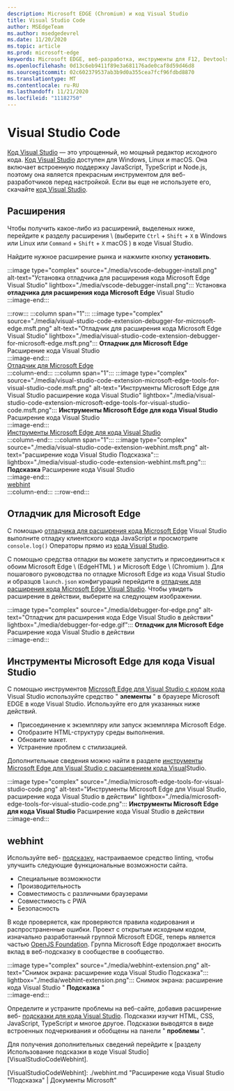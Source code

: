 ```yaml
---
description: Microsoft EDGE (Chromium) и код Visual Studio
title: Visual Studio Code
author: MSEdgeTeam
ms.author: msedgedevrel
ms.date: 11/20/2020
ms.topic: article
ms.prod: microsoft-edge
keywords: Microsoft EDGE, веб-разработка, инструменты для F12, Devtools, код VS, код Visual Studio, отладчик, веб-подсказка
ms.openlocfilehash: 0d13c6eb9411f89e3a681176ade0caf8d59d46d8
ms.sourcegitcommit: 02c602379537ab3b9d0a355cea7fcf96fdbd8870
ms.translationtype: MT
ms.contentlocale: ru-RU
ms.lasthandoff: 11/21/2020
ms.locfileid: "11182750"
---
```

# Visual Studio Code  

[Код Visual Studio][VisualStudioCodeDocs] — это упрощенный, но мощный редактор исходного кода.  [Код Visual Studio][VisualStudioCodeDocs] доступен для Windows, Linux и macOS.  Она включает встроенную поддержку JavaScript, TypeScript и Node.js, поэтому она является прекрасным инструментом для веб-разработчиков перед настройкой.  Если вы еще не используете его, скачайте [код Visual Studio][VisualstudioCode].  

## Расширения  

<!--todo: We want to put something like the tiles for extensions Visual Studio Code uses on this page https://code.visualstudio.com/Docs#top-extensions but I don't think this is a markdown page.  I think it's a web page.  I couldn't find anything in https://github.com/Microsoft/vscode-docs that looks like this page. In the meantime, here's what I've come up with: -->  

Чтобы получить какое-либо из расширений, выделеных ниже, перейдите к разделу расширения \ (выберите `Ctrl` + `Shift` + `X` в Windows или Linux или `Command` + `Shift` + `X` macOS \) в коде Visual Studio.  

Найдите нужное расширение рынка и нажмите кнопку **установить**.  

:::image type="complex" source="./media/vscode-debugger-install.png" alt-text="Установка отладчика для расширения кода Microsoft Edge Visual Studio" lightbox="./media/vscode-debugger-install.png":::
   Установка **отладчика для расширения кода Microsoft Edge** Visual Studio  
:::image-end:::  

:::row:::
   :::column span="1":::
      :::image type="complex" source="./media/visual-studio-code-extension-debugger-for-microsoft-edge.msft.png" alt-text="Отладчик для расширения кода Microsoft Edge Visual Studio" lightbox="./media/visual-studio-code-extension-debugger-for-microsoft-edge.msft.png":::
         **Отладчик для Microsoft Edge** Расширение кода Visual Studio  
      :::image-end:::  
      [Отладчик для Microsoft Edge](#debugger-for-microsoft-edge)  
   :::column-end:::
   :::column span="1":::
      :::image type="complex" source="./media/visual-studio-code-extension-microsoft-edge-tools-for-visual-studio-code.msft.png" alt-text="Инструменты Microsoft Edge для Visual Studio расширение кода Visual Studio" lightbox="./media/visual-studio-code-extension-microsoft-edge-tools-for-visual-studio-code.msft.png":::
         **Инструменты Microsoft Edge для кода Visual Studio** Расширение кода Visual Studio  
      :::image-end:::  
      [Инструменты Microsoft Edge для кода Visual Studio](#microsoft-edge-tools-for-visual-studio-code)  
   :::column-end:::
   :::column span="1":::
      :::image type="complex" source="./media/visual-studio-code-extension-webhint.msft.png" alt-text="расширение кода Visual Studio Подсказка"::: lightbox="./media/visual-studio-code-extension-webhint.msft.png":::
         **Подсказка** Расширение кода Visual Studio  
      :::image-end:::  
      [webhint](#webhint)  
   :::column-end:::
:::row-end:::  

## Отладчик для Microsoft Edge  

С помощью [отладчика для расширения кода Microsoft Edge][VisualstudioMarketplaceDebuggerMicrosoftEdge] Visual Studio выполните отладку клиентского кода JavaScript и просмотрите `console.log()` Операторы прямо из [кода Visual Studio][VisualstudioCode].  
      
С помощью средства отладки вы можете запустить и присоединиться к обоим Microsoft Edge \ (EdgeHTML \) и Microsoft Edge \ (Chromium \).  Для пошагового руководства по отладке Microsoft Edge из кода Visual Studio и образцов `launch.json` конфигураций перейдите в [отладчик для расширения кода Microsoft Edge Visual Studio][VisualStudioCodeDebuggerEdge].  Чтобы увидеть расширение в действии, выберите на следующем изображении.  

:::image type="complex" source="./media/debugger-for-edge.png" alt-text="Отладчик для расширения кода Edge Visual Studio в действии" lightbox="./media/debugger-for-edge.gif":::
   **Отладчик для Microsoft Edge** Расширение кода Visual Studio в действии  
:::image-end:::  

## Инструменты Microsoft Edge для кода Visual Studio

С помощью инструментов [Microsoft Edge для Visual Studio с кодом кода][VisualstudioMarketplaceMicrosoftEdgeToolsVisualStudioCode] Visual Studio используйте средство " **элементы** " в браузере Microsoft EDGE в коде Visual Studio.  Используйте его для указанных ниже действий.  

*   Присоединение к экземпляру или запуск экземпляра Microsoft Edge.  
*   Отобразите HTML-структуру среды выполнения.  
*   Обновите макет.  
*   Устранение проблем с стилизацией.  
    
Дополнительные сведения можно найти в разделе [инструменты Microsoft Edge для Visual Studio с расширением кода Visual][VisualStudioCodeMicrosoftEdgeDevtoolsExtension]Studio.  <!--  Choose the following image to see the extension in action.  -->  
      
:::image type="complex" source="./media/microsoft-edge-tools-for-visual-studio-code.png" alt-text="Инструменты Microsoft Edge для Visual Studio, расширение кода Visual Studio в действии" lightbox="./media/microsoft-edge-tools-for-visual-studio-code.png":::
   **Инструменты Microsoft Edge для кода Visual Studio** Расширение кода Visual Studio в действии  
:::image-end:::  

## webhint  
      
Используйте веб- [подсказку][WebhintMain], настраиваемое средство linting, чтобы улучшить следующие функциональные возможности сайта.  

*   Специальные возможности
*   Производительность
*   Совместимость с различными браузерами
*   Совместимость с PWA
*   Безопасность

В коде проверяется, как проверяются правила кодирования и распространенные ошибки. Проект с открытым исходным кодом, изначально разработанный группой Microsoft EDGE, теперь является частью [OpenJS Foundation][OpenjsFoundation].  Группа Microsoft Edge продолжает вносить вклад в веб-подсказку в сообществе в сообщество.  <!--  Choose the following image to see the extension in action.  -->  
      
:::image type="complex" source="./media/webhint-extension.png" alt-text="Снимок экрана: расширение кода Visual Studio Подсказка"::: lightbox="./media/webhint-extension.png":::
   Снимок экрана: расширение кода Visual Studio " **Подсказка** "  
:::image-end:::  
      
Определите и устраните проблемы на веб-сайте, добавив расширение веб- [подсказки для кода Visual Studio][VisualstudioMarketplaceWebhint].  Подсказки изучит HTML, CSS, JavaScript, TypeScript и многое другое.  Подсказки выводятся в виде встроенных подчеркивания и обобщены на панели " **проблемы** ".  
      
Для получения дополнительных сведений перейдите к [разделу Использование подсказки в коде Visual Studio][VisualStudioCodeWebhint].  

<!--links -->  

[VisualStudioCodeDebuggerEdge]: ./debugger-for-edge.md "Отладчик для расширения кода Microsoft Edge Visual Studio | Документы Microsoft"  
[VisualStudioCodeMicrosoftEdgeDevtoolsExtension]: ./microsoft-edge-devtools-extension.md "Microsoft Edge DevTools для расширения кода Visual Studio | Документы Microsoft"  
[VisualStudioCodeWebhint]: ./webhint.md "Расширение кода Visual Studio "Подсказка" | Документы Microsoft"  

[VisualstudioCode]: https://code.visualstudio.com "Код Visual Studio"  
[VisualStudioCodeDocs]: https://code.visualstudio.com/Docs "Документация | Код Visual Studio"   

[VisualstudioMarketplaceDebuggerMicrosoftEdge]: https://marketplace.visualstudio.com/items?itemName=msjsdiag.debugger-for-edge "Отладчик для Microsoft Edge | Visual Studio Marketplace"  
[VisualstudioMarketplaceMicrosoftEdgeToolsVisualStudioCode]: https://marketplace.visualstudio.com/items?itemName=ms-edgedevtools.vscode-edge-devtools "Инструменты Microsoft Edge для Visual Studio, код | Visual Studio Marketplace"  

[VisualstudioMarketplaceWebhint]: https://marketplace.visualstudio.com/items?itemName=webhint.vscode-webhint "Подсказка | Visual Studio Marketplace"  

[WebhintMain]:  https://webhint.io "Подсказка"  
[OpenjsFoundation]:  https://openjsf.org "OpenJS Foundation"  
